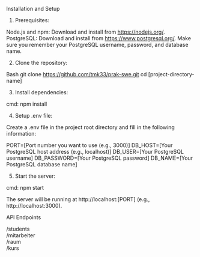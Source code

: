 
Installation and Setup
1. Prerequisites:

Node.js and npm: Download and install from https://nodejs.org/.
PostgreSQL: Download and install from https://www.postgresql.org/. Make sure you remember your PostgreSQL username, password, and database name.

2. Clone the repository:

Bash
git clone https://github.com/tmk33/prak-swe.git
cd [project-directory-name]

3. Install dependencies:

cmd:
npm install 

4. Setup .env file:

Create a .env file in the project root directory and fill in the following information:

PORT=[Port number you want to use (e.g., 3000)]
DB_HOST=[Your PostgreSQL host address (e.g., localhost)]
DB_USER=[Your PostgreSQL username]
DB_PASSWORD=[Your PostgreSQL password]
DB_NAME=[Your PostgreSQL database name]

5. Start the server:

cmd:
npm start

The server will be running at http://localhost:[PORT] (e.g., http://localhost:3000).

API Endpoints

/students  
/mitarbeiter  
/raum  
/kurs
